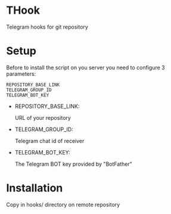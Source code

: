 # THook
Telegram hooks for git repository

# Setup
Before to install the script on you server you need to configure 3 parameters:

	REPOSITORY_BASE_LINK
	TELEGRAM_GROUP_ID
	TELEGRAM_BOT_KEY

- REPOSITORY_BASE_LINK:

    URL of your repository

- TELEGRAM_GROUP_ID:

    Telegram chat id of receiver

- TELEGRAM_BOT_KEY:

    The Telegram BOT key provided by "BotFather"


# Installation
Copy in hooks/ directory on remote repository
